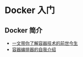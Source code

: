 # Docker 入门

## Docker 简介

- [一文带你了解容器技术的前世今生](https://mp.weixin.qq.com/s?__biz=MzkzNzI1MzE2Mw==&mid=2247484578&idx=1&sn=a8ae0d1c470351a8bbcb6891bae0ca23&chksm=c29304e6f5e48df010bc7a0ceefae80d01f440ca41a40930a40bcbcb12ce74799907a7d73ef5&token=1105111533&lang=zh_CN&scene=21#wechat_redirect)
- [容器编排器的自我介绍](https://mp.weixin.qq.com/s/F9g-r4yBYDZ1Q9z6uq5feQ)
